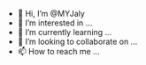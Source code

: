 - 👋 Hi, I’m @MYJaly
- 👀 I’m interested in ...
- 🌱 I’m currently learning ...
- 💞️ I’m looking to collaborate on ...
- 📫 How to reach me ...

<!---
MYJaly/MYJaly is a ✨ special ✨ repository because its `README.md` (this file) appears on your GitHub profile.
You can click the Preview link to take a look at your changes.
--->
